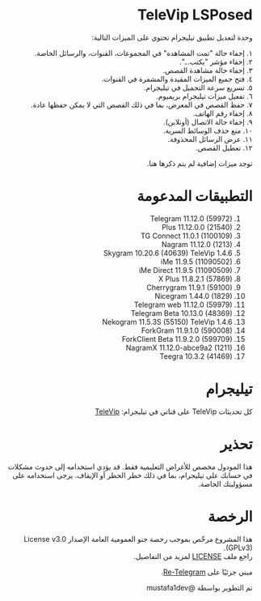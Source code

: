 <div dir="rtl" style="direction: rtl; text-align: right; unicode-bidi: embed;">

# TeleVip LSPosed

وحدة لتعديل تطبيق تيليجرام تحتوي على الميزات التالية:

١. إخفاء حالة "تمت المشاهدة" في المجموعات، القنوات، والرسائل الخاصة.  
٢. إخفاء مؤشر "يكتب...".  
٣. إخفاء حالة مشاهدة القصص.  
٤. فتح جميع الميزات المقيدة والمشفرة في القنوات.  
٥. تسريع سرعة التحميل في تيليجرام.  
٦. تفعيل ميزات تيليجرام بريميوم.  
٧. حفظ القصص في المعرض، بما في ذلك القصص التي لا يمكن حفظها عادة.  
٨. إخفاء رقم الهاتف.  
٩. إخفاء حالة الاتصال (أونلاين).  
١٠. منع حذف الوسائط السرية.  
١١. عرض الرسائل المحذوفة.  
١٢. تعطيل القصص.

توجد ميزات إضافية لم يتم ذكرها هنا.

# التطبيقات المدعومة
1. Telegram 11.12.0 (59972)
2. Plus 11.12.0.0 (21540)
3. TG Connect 11.0.1 (1100109)
4. Nagram 11.12.0 (1213)
5. Skygram 10.20.6 (40639) TeleVip 1.4.6
6. iMe 11.9.5 (11090502)
7. iMe Direct 11.9.5 (11090509)
8. X Plus 11.8.2.1 (57869)
9. Cherrygram 11.9.1 (59100)
10. Nicegram 1.44.0 (1829)
11. Telegram web 11.12.0 (59979)
12. Telegram Beta 10.13.0 (48369)
13. Nekogram 11.5.3S (55150) TeleVip 1.4.6
14. ForkGram 11.9.1.0 (590008)
15. ForkClient Beta 11.9.2.0 (599709)
16. NagramX 11.12.0-abce9a2 (1211)
17. Teegra 10.3.2 (41469)

# تيليجرام

كل تحديثات TeleVip على قناتي في تيليجرام: [TeleVip](https://t.me/t_l0_e)

# تحذير
هذا المودول مخصص للأغراض التعليمية فقط. قد يؤدي استخدامه إلى حدوث مشكلات في حسابك على تيليجرام، بما في ذلك خطر الحظر أو الإيقاف. يرجى استخدامه على مسؤوليتك الخاصة.

# الرخصة

هذا المشروع مرخّص بموجب رخصة جنو العمومية العامة الإصدار License v3.0 (GPLv3).  
راجع ملف [LICENSE](./LICENSE) لمزيد من التفاصيل.

مبني جزئيًا على [Re-Telegram](https://github.com/Sakion-Team/Re-Telegram).

تم التطوير بواسطة @mustafa1dev

</div>
